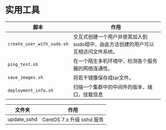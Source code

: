 # 实用工具

| 脚本 | 作用 |
| --- | --- |
| `create_user_with_sudo.sh` | 交互式创建一个用户并使其加入到sudo组中，由此方法创建的用户可以互相访问文件系统。 |
| `ping_test.sh` |  在一个陌生多机环境中，检测各个服务器的网络连通性。 |
| `save_images.sh` | 将若干镜像保存成tar文件。|
| `deployment_info.sh` | 扫描一个集群中的中间件的版本，端口，挂载信息 |


| 文件夹 | 作用 |
| --- | --- |
| update_sshd | CentOS 7.x 升级 sshd 服务 |
